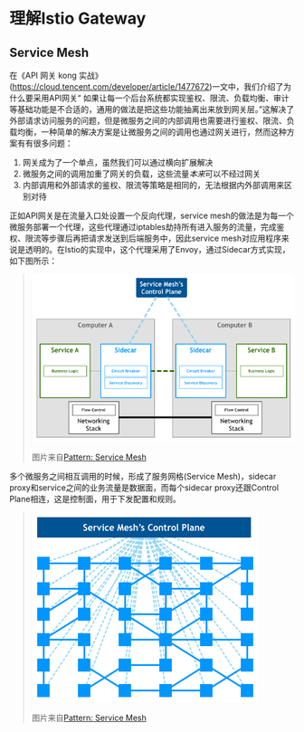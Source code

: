 # 理解Istio Gateway 

## Service Mesh 

在《API 网关 kong 实战》(https://cloud.tencent.com/developer/article/1477672)一文中，我们介绍了为什么要采用API网关“ 如果让每一个后台系统都实现鉴权、限流、负载均衡、审计等基础功能是不合适的，通用的做法是把这些功能抽离出来放到网关层。”这解决了外部请求访问服务的问题，但是微服务之间的内部调用也需要进行鉴权、限流、负载均衡，一种简单的解决方案是让微服务之间的调用也通过网关进行，然而这种方案有有很多问题：

1. 网关成为了一个单点，虽然我们可以通过横向扩展解决
2. 微服务之间的调用加重了网关的负载，这些流量*本来*可以不经过网关
3. 内部调用和外部请求的鉴权、限流等策略是相同的，无法根据内外部调用来区别对待

正如API网关是在流量入口处设置一个反向代理，service mesh的做法是为每一个微服务部署一个代理，这些代理通过iptables劫持所有进入服务的流量，完成鉴权、限流等步骤后再把请求发送到后端服务中，因此service mesh对应用程序来说是透明的。在Istio的实现中，这个代理采用了Envoy，通过Sidecar方式实现，如下图所示：


> ![](img/6-b.png)
> 
> 图片来自[Pattern: Service Mesh](https://philcalcado.com/2017/08/03/pattern_service_mesh.html)

多个微服务之间相互调用的时候，形成了服务网格(Service Mesh)，sidecar proxy和service之间的业务流量是数据面，而每个sidecar proxy还跟Control Plane相连，这是控制面，用于下发配置和规则。

> ![](img/mesh3.png)
> 
> 图片来自[Pattern: Service Mesh](https://philcalcado.com/2017/08/03/pattern_service_mesh.html)
